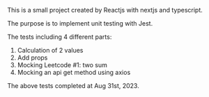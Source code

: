 This is a small project created by Reactjs with nextjs and typescript.

The purpose is to implement unit testing with Jest.

The tests including 4 different parts:

1. Calculation of 2 values
2. Add props
3. Mocking Leetcode #1: two sum
4. Mocking an api get method using axios

The above tests completed at Aug 31st, 2023.
